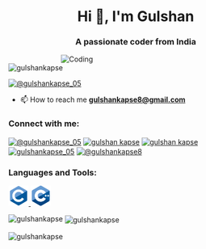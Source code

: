 
<h1 align="center">Hi 👋, I'm Gulshan</h1>
<h3 align="center">A passionate coder from India</h3>
<img align="right" alt="Coding" width="400" src="https://camo.githubusercontent.com/cae12fddd9d6982901d82580bdf321d81fb299141098ca1c2d4891870827bf17/68747470733a2f2f6d69726f2e6d656469756d2e636f6d2f6d61782f313336302f302a37513379765349765f7430696f4a2d5a2e676966"

<p align="left"> <img src="https://komarev.com/ghpvc/?username=gulshankapse&label=Profile%20views&color=0e75b6&style=flat" alt="gulshankapse" /> </p>

<p align="left"> <a href="https://twitter.com/@gulshankapse_05" target="blank"><img src="https://img.shields.io/twitter/follow/gulshankapse_05?logo=twitter&style=for-the-badge" alt="@gulshankapse_05" /></a> </p>

- 📫 How to reach me **gulshankapse8@gmail.com**

<h3 align="left">Connect with me:</h3>
<p align="left">
<a href="https://twitter.com/@gulshankapse_05" target="blank"><img align="center" src="https://raw.githubusercontent.com/rahuldkjain/github-profile-readme-generator/master/src/images/icons/Social/twitter.svg" alt="@gulshankapse_05" height="30" width="40" /></a>
<a href="https://linkedin.com/in/gulshan kapse" target="blank"><img align="center" src="https://raw.githubusercontent.com/rahuldkjain/github-profile-readme-generator/master/src/images/icons/Social/linked-in-alt.svg" alt="gulshan kapse" height="30" width="40" /></a>
<a href="https://fb.com/gulshan kapse" target="blank"><img align="center" src="https://raw.githubusercontent.com/rahuldkjain/github-profile-readme-generator/master/src/images/icons/Social/facebook.svg" alt="gulshan kapse" height="30" width="40" /></a>
<a href="https://instagram.com/gulshankapse_05" target="blank"><img align="center" src="https://raw.githubusercontent.com/rahuldkjain/github-profile-readme-generator/master/src/images/icons/Social/instagram.svg" alt="gulshankapse_05" height="30" width="40" /></a>
<a href="https://www.hackerrank.com/@gulshankapse8" target="blank"><img align="center" src="https://raw.githubusercontent.com/rahuldkjain/github-profile-readme-generator/master/src/images/icons/Social/hackerrank.svg" alt="@gulshankapse8" height="30" width="40" /></a>
</p>

<h3 align="left">Languages and Tools:</h3>
<p align="left"> <a href="https://www.cprogramming.com/" target="_blank" rel="noreferrer"> <img src="https://raw.githubusercontent.com/devicons/devicon/master/icons/c/c-original.svg" alt="c" width="40" height="40"/> </a> <a href="https://www.w3schools.com/cpp/" target="_blank" rel="noreferrer"> <img src="https://raw.githubusercontent.com/devicons/devicon/master/icons/cplusplus/cplusplus-original.svg" alt="cplusplus" width="40" height="40"/> </a> </p>

<p><img align="left" src="https://github-readme-stats.vercel.app/api/top-langs?username=gulshankapse&show_icons=true&locale=en&layout=compact" alt="gulshankapse" /></p>

<p>&nbsp;<img align="center" src="https://github-readme-stats.vercel.app/api?username=gulshankapse&show_icons=true&locale=en" alt="gulshankapse" /></p>

<p><img align="center" src="https://github-readme-streak-stats.herokuapp.com/?user=gulshankapse&" alt="gulshankapse" /></p>
